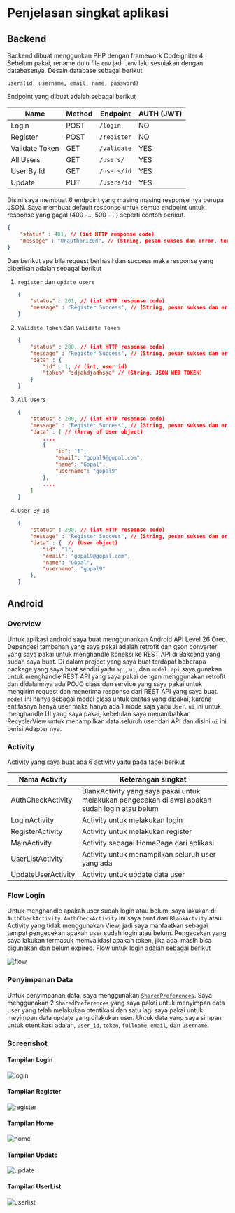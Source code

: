 # Penjelasan singkat aplikasi

## Backend

Backend dibuat menggunkan PHP dengan framework Codeigniter 4. Sebelum pakai, rename dulu file `env` jadi `.env` lalu sesuiakan dengan databasenya. Desain database sebagai berikut

```
users(id, username, email, name, password)
```

Endpoint yang dibuat adalah sebagai berikut

| Name           | Method | Endpoint    | AUTH (JWT) |
| -------------- | ------ | ----------- | ---------- |
| Login          | POST   | `/login`    | NO         |
| Register       | POST   | `/register` | NO         |
| Validate Token | GET    | `/validate` | YES        |
| All Users      | GET    | `/users/`   | YES        |
| User By Id     | GET    | `/users/id` | YES        |
| Update         | PUT    | `/users/id` | YES        |

Disini saya membuat 6 endpoint yang masing masing response nya berupa JSON. Saya membuat default response untuk semua endpoint untuk response yang gagal (400 -.., 500 - ..) seperti contoh berikut.

```json
{
    "status" : 401, // (int HTTP response code)
    "message" : "Unauthorized", // (String, pesan sukses dan error, termasuk validation error)
}
```

Dan berikut apa bila request berhasil dan success maka response yang diberikan adalah sebagai berikut 

1.  `register` dan `update users`

    ```json
    {
        "status" : 201, // (int HTTP response code)
        "message" : "Register Success", // (String, pesan sukses dan error, termasuk validation error)
    }
    ```

2. `Validate Token` dan `Validate Token`

    ```json
    {
        "status" : 200, // (int HTTP response code)
        "message" : "Register Success", // (String, pesan sukses dan error, termasuk validation error)
        "data" : {
            "id" : 1, // (int, user id)
            "token" "sdjahdjadhsja" // (String, JSON WEB TOKEN)
        }
    }
    ```

3. `All Users`

    ```json
    {
        "status" : 200, // (int HTTP response code)
        "message" : "Register Success", // (String, pesan sukses dan error, termasuk validation error)
        "data" : [ // (Array of User object)
            ....
            {
                "id": "1",
                "email": "gopal9@gopal.com",
                "name": "Gopal",
                "username": "gopal9"
            },
            ....
        ]
    }
    ```

4. `User By Id` 

    ```json
    {
        "status" : 200, // (int HTTP response code)
        "message" : "Register Success", // (String, pesan sukses dan error, termasuk validation error)
        "data" : {  // (User object)
            "id": "1",
            "email": "gopal9@gopal.com",
            "name": "Gopal",
            "username": "gopal9"
        },
    }
    ```


## Android

### Overview

Untuk aplikasi android saya buat menggunankan Android API Level 26 Oreo. Dependesi tambahan yang saya pakai adalah retrofit dan gson converter yang saya pakai untuk menghandle koneksi ke REST API di Bakcend yang sudah saya buat. Di dalam project yang saya buat terdapat beberapa package yang saya buat sendiri yaitu `api`, `ui`, dan `model`. `api` saya gunakan untuk menghandle REST API yang saya pakai dengan menggunakan retrofit dan didalamnya ada POJO class dan service yang saya pakai untuk mengirim request dan menerima response dari REST API yang saya buat. `model` ini hanya sebagai model class untuk entitas yang dipakai, karena entitasnya hanya user maka hanya ada 1 mode saja yaitu `User`. `ui` ini untuk menghandle UI yang saya pakai, kebetulan saya menambahkan RecyclerView untuk menampilkan data seluruh user dari API dan disini `ui` ini berisi Adapter nya.

### Activity

Activity yang saya buat ada 6 activity yaitu pada tabel berikut

| Nama Activity      | Keterangan singkat                                                                             |
| ------------------ | ---------------------------------------------------------------------------------------------- |
| AuthCheckActivity  | BlankActivity yang saya pakai untuk melakukan pengecekan di awal apakah sudah login atau belum |
| LoginActivity      | Activity untuk melakukan login                                                                 |
| RegisterActivity   | Activity untuk melakukan register                                                              |
| MainActivity       | Activity sebagai HomePage dari aplikasi                                                        |
| UserListActivity   | Activity untuk menampilkan seluruh user yang ada                                               |
| UpdateUserActivity | Activity untuk update data user                                                                |

### Flow Login

Untuk menghandle apakah user sudah login atau belum, saya lakukan di `AuthCheckActivity`. `AuthCheckActivity` ini saya buat dari `BlankActvity` atau Activity yang tidak menggunakan View, jadi saya manfaatkan sebagai tempat pengecekan apakah user sudah login atau belum. Pengecekan yang saya lakukan termasuk memvalidasi apakah token, jika ada, masih bisa digunakan dan belum expired. Flow untuk login adalah sebagai berikut

![flow](img/flow.png)

### Penyimpanan Data

Untuk penyimpanan data, saya menggunakan [`SharedPreferences`](https://developer.android.com/reference/android/content/SharedPreferences). Saya menggunakan 2 `SharedPreferences` yang saya pakai untuk menyimpan data user yang telah melakukan otentikasi dan satu lagi saya pakai untuk meyimpan data update yang dilakukan user. Untuk data yang saya simpan untuk otentikasi adalah, `user_id`, `token`, `fullname`, `email`, dan `username`.

### Screenshot

#### Tampilan Login

![login](img/login.jpg)

#### Tampilan Register

![register](img/register.jpg)

#### Tampilan Home

![home](img/home.jpeg)

#### Tampilan Update

![update](img/update.jpg)

#### Tampilan UserList

![userlist](img/userlist.jpeg)